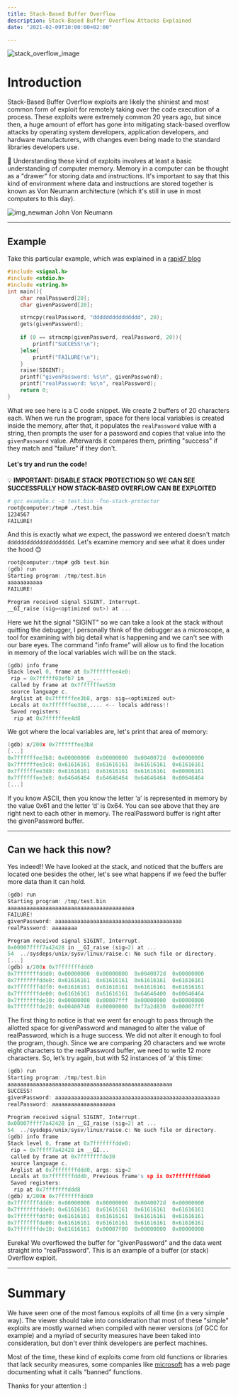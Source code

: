 ```yaml
---
title: Stack-Based Buffer Overflow
description: Stack-Based Buffer Overflow Attacks Explained
date: "2021-02-09T10:00:00+02:00"

---
```


![stack_overflow_image](stack.jpg)

# Introduction
Stack-Based Buffer Overflow exploits are  likely the shiniest and most common form of exploit for remotely taking over the code execution of a process. These exploits were extremely common 20 years ago, but since then, a huge amount of effort has gone into mitigating stack-based overflow attacks by operating system developers, application developers, and hardware manufacturers, with changes even being made to the standard libraries developers use.

:memo: Understanding these kind of exploits involves at least a basic understanding of computer memory. Memory in a computer can be thought as a "drawer" for storing data and instructions. It's important to say that this kind of environment where data and instructions are stored together is known as Von Neumann architecture (which it's still in use in most computers to this day).

![img_newman](newman.jpg)
John Von Neumann

---

## Example
Take this particular example, which was explained in a [rapid7 blog](https://blog.rapid7.com) 
```c
#include <signal.h>
#include <stdio.h>
#include <string.h>
int main(){
	char realPassword[20];
	char givenPassword[20];

	strncpy(realPassword, "ddddddddddddddd", 20);
	gets(givenPassword);
	
	if (0 == strncmp(givenPassword, realPassword, 20)){
		printf("SUCCESS!\n");
	}else{
		printf("FAILURE!\n");
	}
	raise(SIGINT);
	printf("givenPassword: %s\n", givenPassword);
	printf("realPassword: %s\n", realPassword);
	return 0;
}
```

What we see here is a C code snippet. We create 2 buffers of 20 characters each. When we run the program, space for there local variables is created inside the memory, after that, it populates the `realPassword` value with a string, then prompts the user for a password and copies that value into the `givenPassword` value. Afterwards it compares them, printing "success" if they match and "failure" if they don't.
#### Let's try and run the code!
:bulb: **IMPORTANT: DISABLE STACK PROTECTION SO WE CAN SEE SUCCESSFULLY HOW STACK-BASED OVERFLOW CAN BE EXPLOITED**

```bash
# gcc example.c -o test.bin -fno-stack-protector
root@computer:/tmp# ./test.bin
1234567
FAILURE!
```
And this is exactly what we expect, the password we entered doesn't match `ddddddddddddddddddddd`. Let's examine memory and see what it does under the hood :blush:

```c
root@computer:/tmp# gdb test.bin
(gdb) run
Starting program: /tmp/test.bin
aaaaaaaaaaa
FAILURE!

Program received signal SIGINT, Interrupt.
__GI_raise (sig=<optimized out>) at ...
```
Here we hit the signal "SIGINT" so we can take a look at the stack without quitting the debugger, I personally think of the debugger as a microscope, a tool for examining with big detail what is happening and we can't see with our bare eyes. The command "info frame" will allow us to find the location in memory of the local variables wich will be on the stack.

```c
(gdb) info frame
Stack level 0, frame at 0x7ffffffee4e0:
 rip = 0x7fffff03efb7 in __...
 called by frame at 0x7ffffffee530
 source language c.
 Arglist at 0x7ffffffee3b8, args: sig=<optimized out>
 Locals at 0x7ffffffee3b8,.... <-- locals address!!
 Saved registers:
  rip at 0x7ffffffee4d8
```
We got where the local variables are, let's print that area of memory:
```c
(gdb) x/200x 0x7ffffffee3b8
[...]
0x7ffffffee3b8:	0x00000000	0x00000000	0x0040072d	0x00000000
0x7ffffffee3c8:	0x61616161	0x61616161	0x61616161	0x61616161
0x7ffffffee3d8:	0x61616161	0x61616161	0x61616161	0x00006161
0x7ffffffee3e8:	0x64646464	0x64646464	0x64646464	0x00646464
[...]
``` 
If you know ASCII, then you know the letter ‘a’ is represented in memory by the value 0x61 and the letter ‘d’ is 0x64. You can see above that they are right next to each other in memory. The realPassword buffer is right after the givenPassword buffer.

---

## Can we hack this now?
Yes indeed!! We have looked at the stack, and noticed that the buffers are located one besides the other, let's see what happens if we feed the buffer more data than it can hold.

```c
(gdb) run
Starting program: /tmp/test.bin
aaaaaaaaaaaaaaaaaaaaaaaaaaaaaaaaaaaaaaaa
FAILURE!
givenPassword: aaaaaaaaaaaaaaaaaaaaaaaaaaaaaaaaaaaaaaaa
realPassword: aaaaaaaa

Program received signal SIGINT, Interrupt.
0x00007ffff7a42428 in __GI_raise (sig=2) at ...
54	../sysdeps/unix/sysv/linux/raise.c: No such file or directory.
[...]
(gdb) x/200x 0x7fffffffddd0
0x7fffffffddd0:	0x00000000	0x00000000	0x0040072d	0x00000000
0x7fffffffdde0:	0x61616161	0x61616161	0x61616161	0x61616161
0x7fffffffddf0:	0x61616161	0x61616161	0x61616161	0x61616161
0x7fffffffde00:	0x61616161	0x61616161	0x64646400	0x00646464
0x7fffffffde10:	0x00000000	0x00007fff	0x00000000	0x00000000
0x7fffffffde20:	0x00400740	0x00000000	0xf7a2d830	0x00007fff
```
The first thing to notice is that we went far enough to pass through the allotted space for givenPassword and managed to alter the value of realPassword, which is a huge success. We did not alter it enough to fool the program, though. Since we are comparing 20 characters and we wrote eight characters to the realPassword buffer, we need to write 12 more characters. So, let’s try again, but with 52 instances of ‘a’ this time:

```c
(gdb) run
Starting program: /tmp/test.bin
aaaaaaaaaaaaaaaaaaaaaaaaaaaaaaaaaaaaaaaaaaaaaaaaaaaa
SUCCESS!
givenPassword: aaaaaaaaaaaaaaaaaaaaaaaaaaaaaaaaaaaaaaaaaaaaaaaaaaaa
realPassword: aaaaaaaaaaaaaaaaaaaa

Program received signal SIGINT, Interrupt.
0x00007ffff7a42428 in __GI_raise (sig=2) at ...
54	../sysdeps/unix/sysv/linux/raise.c: No such file or directory.
(gdb) info frame
Stack level 0, frame at 0x7fffffffdde0:
 rip = 0x7ffff7a42428 in __GI...
 called by frame at 0x7fffffffde30
 source language c.
 Arglist at 0x7fffffffddd0, args: sig=2
 Locals at 0x7fffffffddd0, Previous frame's sp is 0x7fffffffdde0
 Saved registers:
  rip at 0x7fffffffddd8
(gdb) x/200x 0x7fffffffddd0
0x7fffffffddd0:	0x00000000	0x00000000	0x0040072d	0x00000000
0x7fffffffdde0:	0x61616161	0x61616161	0x61616161	0x61616161
0x7fffffffddf0:	0x61616161	0x61616161	0x61616161	0x61616161
0x7fffffffde00:	0x61616161	0x61616161	0x61616161	0x61616161
0x7fffffffde10:	0x61616161	0x00007f00	0x00000000	0x00000000
```
Eureka!
 We overflowed the buffer for "givenPassword" and the data went straight into "realPassword". This is an example of a buffer (or stack) Overflow exploit. 
 
 ---

 # Summary
 We have seen one of the most famous exploits of all time (in a very simple way). The viewer should take into consideration that most of these "simple" exploits are mostly warned when compiled with newer versions (of GCC for example) and a myriad of security measures have been taked into consideration, but don't ever think developers are perfect machines.
 
  Most of the time, these kind of exploits come from old functions or libraries that lack security measures, some companies like [microsoft](https://docs.microsoft.com/en-us/previous-versions/bb288454(v=msdn.10)) has a web page documenting what it calls “banned” functions.

 Thanks for your attention :)

